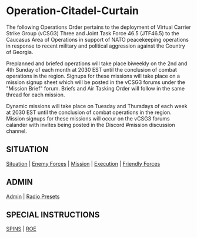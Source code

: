 # Operation-Citadel-Curtain
The following Operations Order pertains to the deployment of Virtual Carrier Strike Group (vCSG3) Three and Joint Task Force 46.5 (JTF46.5) to the Caucasus Area of Operations in support of NATO peacekeeping operations in response to recent military and political aggression against the Country of Georgia. 

Preplanned and briefed operations will take place biweekly on the 2nd and 4th Sunday of each month at 2030 EST until the conclusion of combat operations in the region. Signups for these missions will take place on a mission signup sheet which will be posted in the vCSG3 forums under the "Mission Brief" forum. Briefs and Air Tasking Order will follow in the same thread for each mission.

Dynamic missions will take place on Tuesday and Thursdays of each week at 2030 EST until the conclusion of combat operations in the region. Mission signups for these missions will occur on the vCSG3 forums calander with invites being posted in the Discord #mission discussion channel.

## SITUATION
[Situation](Docs/Situation.md) | [Enemy Forces](Docs/Enemy_Forces.md) | [Mission](Docs/Mission.md) | [Execution](Docs/Execution.md) | [Friendly Forces](Docs/Friendly_Forces.md) 

## ADMIN
[Admin](Docs/Admin.md) | [Radio Presets](Docs/Presets.md)

## SPECIAL INSTRUCTIONS
[SPINS](Docs/SPINS.md) | [ROE](Docs/ROE.md)



